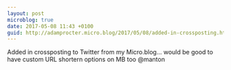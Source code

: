 ```yaml
---
layout: post
microblog: true
date: 2017-05-08 11:43 +0100
guid: http://adamprocter.micro.blog/2017/05/08/added-in-crossposting.html
---
```

Added in crossposting to Twitter from my Micro.blog... would be good to have custom URL shortern options on MB too @manton 
